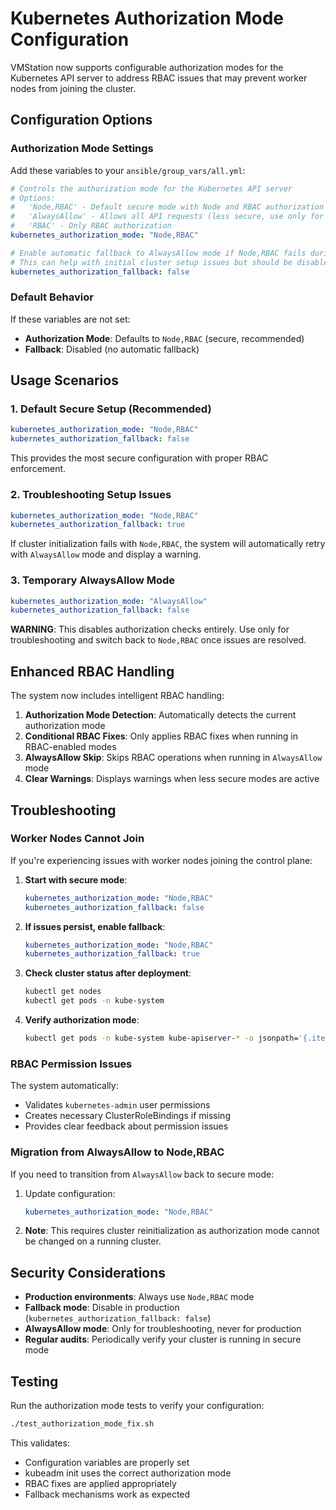 # Kubernetes Authorization Mode Configuration

VMStation now supports configurable authorization modes for the Kubernetes API server to address RBAC issues that may prevent worker nodes from joining the cluster.

## Configuration Options

### Authorization Mode Settings

Add these variables to your `ansible/group_vars/all.yml`:

```yaml
# Controls the authorization mode for the Kubernetes API server
# Options:
#   'Node,RBAC' - Default secure mode with Node and RBAC authorization (recommended)
#   'AlwaysAllow' - Allows all API requests (less secure, use only for troubleshooting)
#   'RBAC' - Only RBAC authorization
kubernetes_authorization_mode: "Node,RBAC"

# Enable automatic fallback to AlwaysAllow mode if Node,RBAC fails during init
# This can help with initial cluster setup issues but should be disabled for production
kubernetes_authorization_fallback: false
```

### Default Behavior

If these variables are not set:
- **Authorization Mode**: Defaults to `Node,RBAC` (secure, recommended)
- **Fallback**: Disabled (no automatic fallback)

## Usage Scenarios

### 1. Default Secure Setup (Recommended)

```yaml
kubernetes_authorization_mode: "Node,RBAC"
kubernetes_authorization_fallback: false
```

This provides the most secure configuration with proper RBAC enforcement.

### 2. Troubleshooting Setup Issues

```yaml
kubernetes_authorization_mode: "Node,RBAC" 
kubernetes_authorization_fallback: true
```

If cluster initialization fails with `Node,RBAC`, the system will automatically retry with `AlwaysAllow` mode and display a warning.

### 3. Temporary AlwaysAllow Mode

```yaml
kubernetes_authorization_mode: "AlwaysAllow"
kubernetes_authorization_fallback: false
```

**WARNING**: This disables authorization checks entirely. Use only for troubleshooting and switch back to `Node,RBAC` once issues are resolved.

## Enhanced RBAC Handling

The system now includes intelligent RBAC handling:

1. **Authorization Mode Detection**: Automatically detects the current authorization mode
2. **Conditional RBAC Fixes**: Only applies RBAC fixes when running in RBAC-enabled modes
3. **AlwaysAllow Skip**: Skips RBAC operations when running in `AlwaysAllow` mode
4. **Clear Warnings**: Displays warnings when less secure modes are active

## Troubleshooting

### Worker Nodes Cannot Join

If you're experiencing issues with worker nodes joining the control plane:

1. **Start with secure mode**:
   ```yaml
   kubernetes_authorization_mode: "Node,RBAC"
   kubernetes_authorization_fallback: false
   ```

2. **If issues persist, enable fallback**:
   ```yaml
   kubernetes_authorization_mode: "Node,RBAC"
   kubernetes_authorization_fallback: true
   ```

3. **Check cluster status after deployment**:
   ```bash
   kubectl get nodes
   kubectl get pods -n kube-system
   ```

4. **Verify authorization mode**:
   ```bash
   kubectl get pods -n kube-system kube-apiserver-* -o jsonpath='{.items[0].spec.containers[0].command}' | grep authorization-mode
   ```

### RBAC Permission Issues

The system automatically:
- Validates `kubernetes-admin` user permissions
- Creates necessary ClusterRoleBindings if missing
- Provides clear feedback about permission issues

### Migration from AlwaysAllow to Node,RBAC

If you need to transition from `AlwaysAllow` back to secure mode:

1. Update configuration:
   ```yaml
   kubernetes_authorization_mode: "Node,RBAC"
   ```

2. **Note**: This requires cluster reinitialization as authorization mode cannot be changed on a running cluster.

## Security Considerations

- **Production environments**: Always use `Node,RBAC` mode
- **Fallback mode**: Disable in production (`kubernetes_authorization_fallback: false`)
- **AlwaysAllow mode**: Only for troubleshooting, never for production
- **Regular audits**: Periodically verify your cluster is running in secure mode

## Testing

Run the authorization mode tests to verify your configuration:

```bash
./test_authorization_mode_fix.sh
```

This validates:
- Configuration variables are properly set
- kubeadm init uses the correct authorization mode
- RBAC fixes are applied appropriately
- Fallback mechanisms work as expected